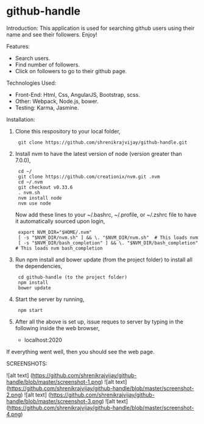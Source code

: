 # github-handle
Introduction:
		This application is used for searching github users using their name and see their followers. Enjoy!
	
Features:

* Search users.
* Find number of followers.
* Click on followers to go to their github page. 

Technologies Used:

* Front-End: Html, Css, AngularJS, Bootstrap, scss.
* Other: Webpack, Node.js, bower.
* Testing: Karma, Jasmine.

Installation:
1. Clone this respository to your local folder,

		git clone https://github.com/shrenikrajvijay/github-handle.git 

2. Install nvm to have the latest version of node (version greater than 7.0.0),

		cd ~/
		git clone https://github.com/creationix/nvm.git .nvm
		cd ~/.nvm
		git checkout v0.33.6
		. nvm.sh
		nvm install node
		nvm use node
		
	Now add these lines to your ~/.bashrc, ~/.profile, or ~/.zshrc file to have it automatically sourced upon login,
	
		export NVM_DIR="$HOME/.nvm"
		[ -s "$NVM_DIR/nvm.sh" ] && \. "$NVM_DIR/nvm.sh"  # This loads nvm
		[ -s "$NVM_DIR/bash_completion" ] && \. "$NVM_DIR/bash_completion"  # This loads nvm bash_completion


3. Run npm install and bower update (from the project folder) to install all the dependencies,

		cd github-handle (to the project folder)
		npm install
		bower update

4. Start the server by running,

		npm start

5. After all the above is set up, issue reques to server by typing in the following inside the web browser,
	- localhost:2020

If everything went well, then you should see the web page.

SCREENSHOTS:


![alt text] (https://github.com/shrenikrajvijay/github-handle/blob/master/screenshot-1.png)
![alt text] (https://github.com/shrenikrajvijay/github-handle/blob/master/screenshot-2.png)
![alt text] (https://github.com/shrenikrajvijay/github-handle/blob/master/screenshot-3.png)
![alt text] (https://github.com/shrenikrajvijay/github-handle/blob/master/screenshot-4.png)
